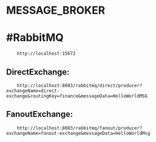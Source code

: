 # MESSAGE_BROKER

#RabbitMQ
=====================================

        http://localhost:15672


DirectExchange:
--------------------------

        http://localhost:8083/rabbitmq/direct/producer?exchangeName=direct-exchange&routingKey=finance&messageData=HelloWorldMSG
        
        
FanoutExchange:
--------------------------

        http://localhost:8083/rabbitmq/fanout/producer?exchangeName=fanout-exchange&messageData=HelloWorldMsg

